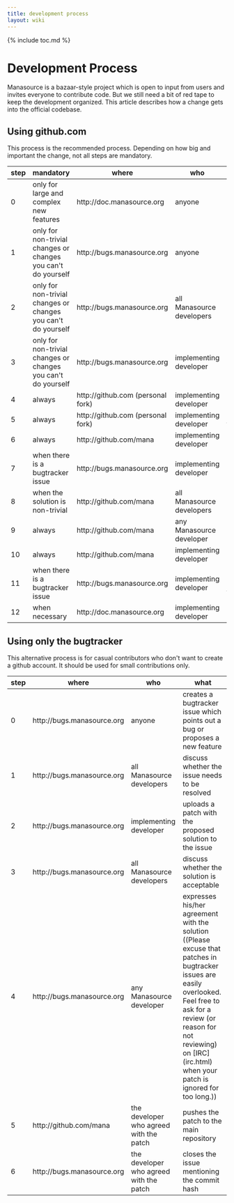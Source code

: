 ```yaml
---
title: development process
layout: wiki
---
```

{% include toc.md %}
#  Development Process

Manasource is a bazaar-style project which is open to input from users and invites everyone to contribute code. But we still need a bit of red tape to keep the development organized. This article describes how a change gets into the official codebase.

##  Using github.com

This process is the recommended process. Depending on how big and important the change, not all steps are mandatory.

<table class="table table-bordered table-hover" markdown="1">
    <thead>
        <tr>
            <th>step</th>
            <th>mandatory</th>
            <th>where</th>
            <th>who</th>
            <th>what</th>
        </tr>
    </thead>
    <tbody>
        <tr>
            <td>0</td>
            <td>only for large and complex new features</td>
            <td>http://doc.manasource.org</td>
            <td>anyone</td>
            <td>creates a RFC article describing a new feature an link it on [Requests for Comments](requests_for_comments.html)</td>
        </tr>
        <tr>
            <td>1</td>
            <td>only for non-trivial changes or changes you can't do yourself</td>
            <td>http://bugs.manasource.org</td>
            <td>anyone</td>
            <td>creates a bugtracker issue which points out a bug or proposes a new feature</td>
        </tr>
        <tr>
            <td>2</td>
            <td>only for non-trivial changes or changes you can't do yourself</td>
            <td>http://bugs.manasource.org</td>
            <td>all Manasource developers</td>
            <td>discuss whether the issue needs to be resolved</td>
        </tr>
        <tr>
            <td>3</td>
            <td>only for non-trivial changes or changes you can't do yourself</td>
            <td>http://bugs.manasource.org</td>
            <td>implementing developer</td>
            <td>assigns the issue to himself / herself</td>
        </tr>
        <tr>
            <td>4</td>
            <td>always</td>
            <td>http://github.com (personal fork)</td>
            <td>implementing developer</td>
            <td>creates a new branch for solving the issue</td>
        </tr>
        <tr>
            <td>5</td>
            <td>always</td>
            <td>http://github.com (personal fork)</td>
            <td>implementing developer</td>
            <td>commits his/her solution to the branch</td>
        </tr>
        <tr>
            <td>6</td>
            <td>always</td>
            <td>http://github.com/mana</td>
            <td>implementing developer</td>
            <td>opens a pull request for his/her branch</td>
        </tr>
        <tr>
            <td>7</td>
            <td>when there is a bugtracker issue</td>
            <td>http://bugs.manasource.org</td>
            <td>implementing developer</td>
            <td>creates a comment mentioning the pull request</td>
        </tr>
        <tr>
            <td>8</td>
            <td>when the solution is non-trivial</td>
            <td>http://github.com/mana</td>
            <td>all Manasource developers</td>
            <td>discuss whether the solution is acceptable</td>
        </tr>
        <tr>
            <td>9</td>
            <td>always</td>
            <td>http://github.com/mana</td>
            <td>any Manasource developer</td>
            <td>expresses his/her agreement with the solution</td>
        </tr>
        <tr>
            <td>10</td>
            <td>always</td>
            <td>http://github.com/mana</td>
            <td>implementing developer</td>
            <td>merges the pull request</td>
        </tr>
        <tr>
            <td>11</td>
            <td>when there is a bugtracker issue</td>
            <td>http://bugs.manasource.org</td>
            <td>implementing developer</td>
            <td>closes the bugtracker ticket with a comment mentioning the commit hash</td>
        </tr>
        <tr>
            <td>12</td>
            <td>when necessary</td>
            <td>http://doc.manasource.org</td>
            <td>implementing developer</td>
            <td>documents the change on the wiki</td>
        </tr>
    </tbody>
</table>

##  Using only the bugtracker

This alternative process is for casual contributors who don't want to create a github account. It should be used for small contributions only.

<table class="table table-bordered table-hover" markdown="1">
    <thead>
        <tr>
            <th>step</th>
            <th>where</th>
            <th>who</th>
            <th>what</th>
        </tr>
    </thead>
    <tbody>
        <tr>
            <td>0</td>
            <td>http://bugs.manasource.org</td>
            <td>anyone</td>
            <td>creates a bugtracker issue which points out a bug or proposes a new feature</td>
        </tr>
        <tr>
            <td>1</td>
            <td>http://bugs.manasource.org</td>
            <td>all Manasource developers</td>
            <td>discuss whether the issue needs to be resolved</td>
        </tr>
        <tr>
            <td>2</td>
            <td>http://bugs.manasource.org</td>
            <td>implementing developer</td>
            <td>uploads a patch with the proposed solution to the issue</td>
        </tr>
        <tr>
            <td>3</td>
            <td>http://bugs.manasource.org</td>
            <td>all Manasource developers</td>
            <td>discuss whether the solution is acceptable</td>
        </tr>
        <tr>
            <td>4</td>
            <td>http://bugs.manasource.org</td>
            <td>any Manasource developer</td>
            <td>expresses his/her agreement with the solution ((Please excuse that patches in bugtracker issues are easily overlooked. Feel free to ask for a review (or reason for not reviewing) on [IRC](irc.html) when your patch is ignored for too long.))</td>
        </tr>
        <tr>
            <td>5</td>
            <td>http://github.com/mana</td>
            <td>the developer who agreed with the patch</td>
            <td>pushes the patch to the main repository</td>
        </tr>
        <tr>
            <td>6</td>
            <td>http://bugs.manasource.org</td>
            <td>the developer who agreed with the patch</td>
            <td>closes the issue mentioning the commit hash</td>
        </tr>
    </tbody>
</table>
